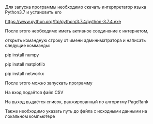 Для запуска программы необходимо скачать интерпретатор языка Python3.7 и установить его

https://www.python.org/ftp/python/3.7.4/python-3.7.4.exe

После этого необходимо иметь активное соединение с интернетом, 

открыть командную строку от имени админиматратора и написать следущие комманды:

pip install numpy

pip install matplotlib

pip install networkx

После этого можно запускать программу

На вход подаётся файл CSV

На выход выдаётся список, ранжированный по алгоритму PageRank

Также необходимо указать путь до файла с исходными данными на локальном компьютере
